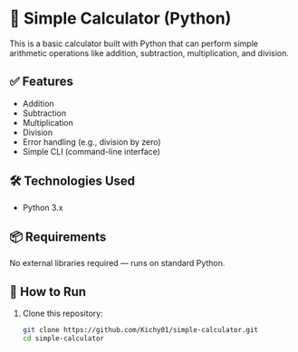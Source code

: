 # 🧮 Simple Calculator (Python)

This is a basic calculator built with Python that can perform simple arithmetic operations like addition, subtraction, multiplication, and division.

## ✅ Features

- Addition
- Subtraction
- Multiplication
- Division
- Error handling (e.g., division by zero)
- Simple CLI (command-line interface)

## 🛠️ Technologies Used

- Python 3.x

## 📦 Requirements

No external libraries required — runs on standard Python.

## 🚀 How to Run

1. Clone this repository:
   ```bash
   git clone https://github.com/Kichy01/simple-calculator.git
   cd simple-calculator
